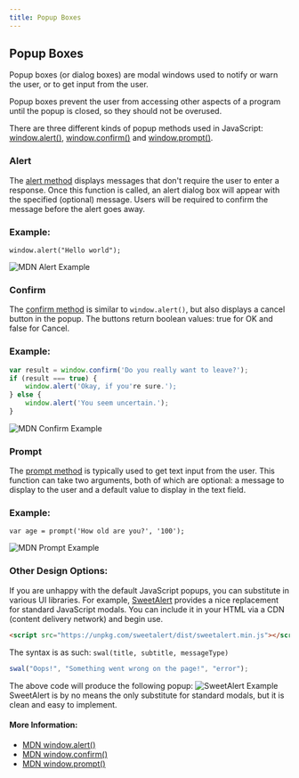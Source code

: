 ```yaml
---
title: Popup Boxes
---
```

## Popup Boxes
Popup boxes (or dialog boxes) are modal windows used to notify or warn the user, or to get input from the user.

Popup boxes prevent the user from accessing other aspects of a program until the popup is closed, so they should not be overused. 

There are three different kinds of popup methods used in JavaScript: <a href='https://developer.mozilla.org/en-US/docs/Web/API/Window/alert' target='_blank' rel='nofollow'>window.alert()</a>, <a href='https://developer.mozilla.org/en-US/docs/Web/API/Window/confirm' target='_blank' rel='nofollow'>window.confirm()</a> and <a href='https://developer.mozilla.org/en-US/docs/Web/API/Window/prompt' target='_blank' rel='nofollow'>window.prompt()</a>. 

### Alert
The <a href='https://developer.mozilla.org/en-US/docs/Web/API/Window/alert' target='_blank' rel='nofollow'>alert method</a> displays messages that don't require the user to enter a response. Once this function is called, an alert dialog box will appear with the specified (optional) message. Users will be required to confirm the message before the alert goes away. 

### Example:
`window.alert("Hello world");`

![MDN Alert Example](https://mdn.mozillademos.org/files/130/AlertHelloWorld.png)

### Confirm
The <a href='https://developer.mozilla.org/en-US/docs/Web/API/Window/confirm' target='_blank' rel='nofollow'>confirm method</a> is similar to `window.alert()`, but also displays a cancel button in the popup. The buttons return boolean values: true for OK and false for Cancel. 

### Example:
```javascript
var result = window.confirm('Do you really want to leave?');
if (result === true) {
    window.alert('Okay, if you're sure.');
} else { 
    window.alert('You seem uncertain.');
}
```

![MDN Confirm Example](https://mdn.mozillademos.org/files/7163/firefoxcomfirmdialog_zpsf00ec381.png)

### Prompt
The <a href='https://developer.mozilla.org/en-US/docs/Web/API/Window/prompt' target='_blank' rel='nofollow'>prompt method</a> is typically used to get text input from the user. This function can take two arguments, both of which are optional: a message to display to the user and a default value to display in the text field. 

### Example:
`var age = prompt('How old are you?', '100');`

![MDN Prompt Example](https://mdn.mozillademos.org/files/11303/prompt.png)

### Other Design Options:
If you are unhappy with the default JavaScript popups, you can substitute in various UI libraries.  For example, <a href='https://sweetalert.js.org/' target='_blank'>SweetAlert</a> provides a nice replacement for standard JavaScript modals.  You can include it in your HTML via a CDN (content delivery network) and begin use.
```HTML
<script src="https://unpkg.com/sweetalert/dist/sweetalert.min.js"></script>
```
The syntax is as such: ```swal(title, subtitle, messageType)```

```javascript
swal("Oops!", "Something went wrong on the page!", "error");
```
The above code will produce the following popup: 
![SweetAlert Example](https://ludu-assets.s3.amazonaws.com/lesson-content/rWqOoQXgDrSVSMrAKiZ9)
SweetAlert is by no means the only substitute for standard modals, but it is clean and easy to implement. 




#### More Information:

* <a href='https://developer.mozilla.org/en-US/docs/Web/API/Window/alert' target='_blank' rel='nofollow'>MDN window.alert()</a>
* <a href='https://developer.mozilla.org/en-US/docs/Web/API/Window/confirm' target='_blank' rel='nofollow'>MDN window.confirm()</a>
* <a href='https://developer.mozilla.org/en-US/docs/Web/API/Window/prompt' target='_blank' rel='nofollow'>MDN window.prompt()</a>

